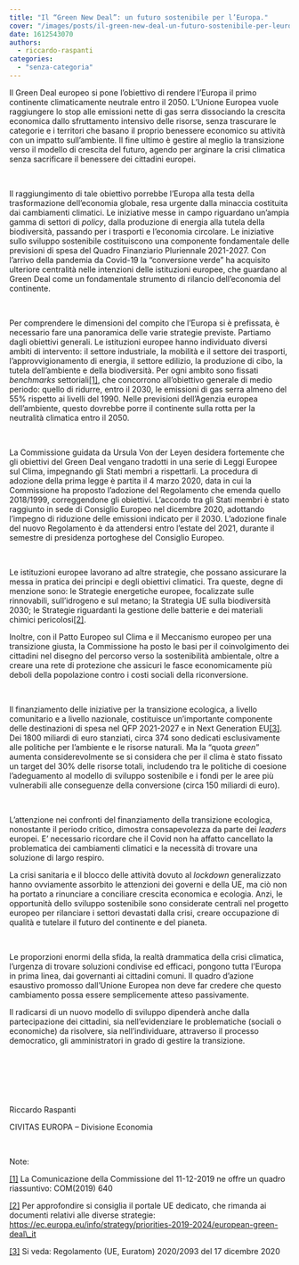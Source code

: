 ```yaml
---
title: "Il “Green New Deal”: un futuro sostenibile per l’Europa."
cover: "/images/posts/il-green-new-deal-un-futuro-sostenibile-per-leuropa.jpg"
date: 1612543070
authors:
  - riccardo-raspanti
categories: 
  - "senza-categoria"
---
```


Il Green Deal europeo si pone l’obiettivo di rendere l’Europa il primo continente climaticamente neutrale entro il 2050. L’Unione Europea vuole raggiungere lo stop alle emissioni nette di gas serra dissociando la crescita economica dallo sfruttamento intensivo delle risorse, senza trascurare le categorie e i territori che basano il proprio benessere economico su attività con un impatto sull’ambiente. Il fine ultimo è gestire al meglio la transizione verso il modello di crescita del futuro, agendo per arginare la crisi climatica senza sacrificare il benessere dei cittadini europei.

 

Il raggiungimento di tale obiettivo porrebbe l’Europa alla testa della trasformazione dell’economia globale, resa urgente dalla minaccia costituita dai cambiamenti climatici. Le iniziative messe in campo riguardano un’ampia gamma di settori di _policy_, dalla produzione di energia alla tutela della biodiversità, passando per i trasporti e l’economia circolare. Le iniziative sullo sviluppo sostenibile costituiscono una componente fondamentale delle previsioni di spesa del Quadro Finanziario Pluriennale 2021-2027. Con l’arrivo della pandemia da Covid-19 la “conversione verde” ha acquisito ulteriore centralità nelle intenzioni delle istituzioni europee, che guardano al Green Deal come un fondamentale strumento di rilancio dell’economia del continente.

 

Per comprendere le dimensioni del compito che l’Europa si è prefissata, è necessario fare una panoramica delle varie strategie previste. Partiamo dagli obiettivi generali. Le istituzioni europee hanno individuato diversi ambiti di intervento: il settore industriale, la mobilità e il settore dei trasporti, l’approvvigionamento di energia, il settore edilizio, la produzione di cibo, la tutela dell’ambiente e della biodiversità. Per ogni ambito sono fissati _benchmarks_ settoriali[\[1\]](#_ftn1), che concorrono all’obiettivo generale di medio periodo: quello di ridurre, entro il 2030, le emissioni di gas serra almeno del 55% rispetto ai livelli del 1990. Nelle previsioni dell’Agenzia europea dell’ambiente, questo dovrebbe porre il continente sulla rotta per la neutralità climatica entro il 2050.

 

La Commissione guidata da Ursula Von der Leyen desidera fortemente che gli obiettivi del Green Deal vengano tradotti in una serie di Leggi Europee sul Clima, impegnando gli Stati membri a rispettarli. La procedura di adozione della prima legge è partita il 4 marzo 2020, data in cui la Commissione ha proposto l’adozione del Regolamento che emenda quello 2018/1999, correggendone gli obiettivi. L’accordo tra gli Stati membri è stato raggiunto in sede di Consiglio Europeo nel dicembre 2020, adottando l’impegno di riduzione delle emissioni indicato per il 2030. L’adozione finale del nuovo Regolamento è da attendersi entro l’estate del 2021, durante il semestre di presidenza portoghese del Consiglio Europeo.

 

Le istituzioni europee lavorano ad altre strategie, che possano assicurare la messa in pratica dei principi e degli obiettivi climatici. Tra queste, degne di menzione sono: le Strategie energetiche europee, focalizzate sulle rinnovabili, sull’idrogeno e sul metano; la Strategia UE sulla biodiversità 2030; le Strategie riguardanti la gestione delle batterie e dei materiali chimici pericolosi[\[2\]](#_ftn2).

Inoltre, con il Patto Europeo sul Clima e il Meccanismo europeo per una transizione giusta, la Commissione ha posto le basi per il coinvolgimento dei cittadini nel disegno del percorso verso la sostenibilità ambientale, oltre a creare una rete di protezione che assicuri le fasce economicamente più deboli della popolazione contro i costi sociali della riconversione.

 

Il finanziamento delle iniziative per la transizione ecologica, a livello comunitario e a livello nazionale, costituisce un’importante componente delle destinazioni di spesa nel QFP 2021-2027 e in Next Generation EU[\[3\]](#_ftn3). Dei 1800 miliardi di euro stanziati, circa 374 sono dedicati esclusivamente alle politiche per l’ambiente e le risorse naturali. Ma la “quota _green_” aumenta considerevolmente se si considera che per il clima è stato fissato un target del 30% delle risorse totali, includendo tra le politiche di coesione l’adeguamento al modello di sviluppo sostenibile e i fondi per le aree più vulnerabili alle conseguenze della conversione (circa 150 miliardi di euro).

 

L’attenzione nei confronti del finanziamento della transizione ecologica, nonostante il periodo critico, dimostra consapevolezza da parte dei _leaders_ europei. E’ necessario ricordare che il Covid non ha affatto cancellato la problematica dei cambiamenti climatici e la necessità di trovare una soluzione di largo respiro.

La crisi sanitaria e il blocco delle attività dovuto al _lockdown_ generalizzato hanno ovviamente assorbito le attenzioni dei governi e della UE, ma ciò non ha portato a rinunciare a conciliare crescita economica e ecologia. Anzi, le opportunità dello sviluppo sostenibile sono considerate centrali nel progetto europeo per rilanciare i settori devastati dalla crisi, creare occupazione di qualità e tutelare il futuro del continente e del pianeta.

 

Le proporzioni enormi della sfida, la realtà drammatica della crisi climatica, l’urgenza di trovare soluzioni condivise ed efficaci, pongono tutta l’Europa in prima linea, dai governanti ai cittadini comuni. Il quadro d’azione esaustivo promosso dall’Unione Europea non deve far credere che questo cambiamento possa essere semplicemente atteso passivamente.

Il radicarsi di un nuovo modello di sviluppo dipenderà anche dalla partecipazione dei cittadini, sia nell’evidenziare le problematiche (sociali o economiche) da risolvere, sia nell’individuare, attraverso il processo democratico, gli amministratori in grado di gestire la transizione.

 

 

 

Riccardo Raspanti

CIVITAS EUROPA – Divisione Economia

 

Note:

[\[1\]](#_ftnref1) La Comunicazione della Commissione del 11-12-2019 ne offre un quadro riassuntivo: COM(2019) 640

[\[2\]](#_ftnref2) Per approfondire si consiglia il portale UE dedicato, che rimanda ai documenti relativi alle diverse strategie: https://ec.europa.eu/info/strategy/priorities-2019-2024/european-green-deal\_it

[\[3\]](#_ftnref3) Si veda: Regolamento (UE, Euratom) 2020/2093 del 17 dicembre 2020
